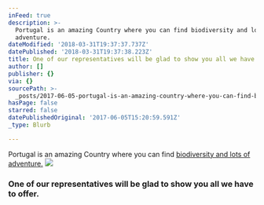 ```yaml
---
inFeed: true
description: >-
  Portugal is an amazing Country where you can find biodiversity and lots of
  adventure.
dateModified: '2018-03-31T19:37:37.737Z'
datePublished: '2018-03-31T19:37:38.223Z'
title: One of our representatives will be glad to show you all we have to offer.
author: []
publisher: {}
via: {}
sourcePath: >-
  _posts/2017-06-05-portugal-is-an-amazing-country-where-you-can-find-biodiversi.md
hasPage: false
starred: false
datePublishedOriginal: '2017-06-05T15:20:59.591Z'
_type: Blurb

---
```

Portugal is an amazing Country where you can find [biodiversity and lots of adventure.][0]
![](https://the-grid-user-content.s3-us-west-2.amazonaws.com/a249974c-e59c-4ae9-8492-ab77f52072b5.jpg)

### One of our representatives will be glad to show you all we have to offer.

[0]: https://www.youtube.com/watch?v=62YEQFq3yBI